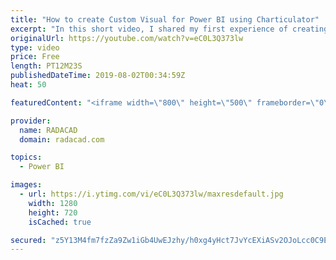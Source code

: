 ```yaml
---
title: "How to create Custom Visual for Power BI using Charticulator"
excerpt: "In this short video, I shared my first experience of creating a custom visual using Charticulator. The dataset I have to use is mpg you can download it from https://gist.github.com/omarish/5687264"
originalUrl: https://youtube.com/watch?v=eC0L3Q373lw
type: video
price: Free
length: PT12M23S
publishedDateTime: 2019-08-02T00:34:59Z
heat: 50

featuredContent: "<iframe width=\"800\" height=\"500\" frameborder=\"0\" src=\"https://www.youtube.com/embed/eC0L3Q373lw\" allow=\"accelerometer; autoplay; encrypted-media; gyroscope; picture-in-picture\" allowfullscreen></iframe>"

provider:
  name: RADACAD
  domain: radacad.com

topics:
  - Power BI

images:
  - url: https://i.ytimg.com/vi/eC0L3Q373lw/maxresdefault.jpg
    width: 1280
    height: 720
    isCached: true

secured: "z5Y13M4fm7fzZa9Zw1iGb4UwEJzhy/h0xg4yHct7JvYcEXiASv2OJoLcc0C9EC2KYONIi557mjoSvdKNIiA7fnr9N0rE3olOjHWjWYvMsyL1MuBUgJ9OvNxV+HjOyOB/CKqfjUHP0KebTLDrOLm7p6oFcIaNOPJHY27LJV4ZXFER64ExTxNCs1TnjwiW1SfB527g48Sr2OXzzA+RCHlC0ekH0ZAcqhZLiKptssQr/6E4Ru3nx5KQqokqziHwupZzy0o/6yMspWj9SM321hlOUleW2L4AoHkPyH7QaBnZ6rIe0Ab3FtGuaIxANB2LDlwgZ3uONzUxXN0XsvEhA2yNCziWSYZ7kbfaDw/qakN15CJAcg5DN5JaTJjBDcKZkgowgpGKqJzhr4xx6bu/pYpGj6nUjPfo+CxzSjCEEq+HirM=;IaUUCXgQHYrcu20cWOCz1w=="
---
```


